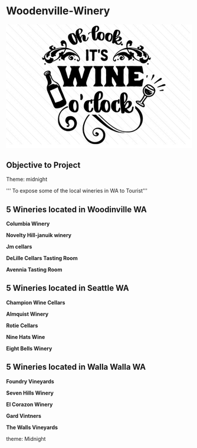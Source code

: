 # Woodenville-Winery

![Winery](Oh-look-its-wine-o-clock-1.jpg)

## Objective to Project

Theme: midnight

''' To expose some of the local wineries in WA to Tourist'''

## 5 Wineries located in Woodinville WA

**Columbia Winery**

**Novelty Hill-januik winery**

**Jm cellars**

**DeLille Cellars Tasting Room**

**Avennia Tasting Room**

## 5 Wineries located in Seattle WA

**Champion Wine Cellars**

**Almquist Winery**

**Rotie Cellars**

**Nine Hats Wine**

**Eight Bells Winery**

## 5 Wineries located in Walla Walla WA

**Foundry Vineyards**

**Seven Hills Winery**

**El Corazon Winery**

**Gard Vintners**

**The Walls Vineyards**

theme: Midnight
